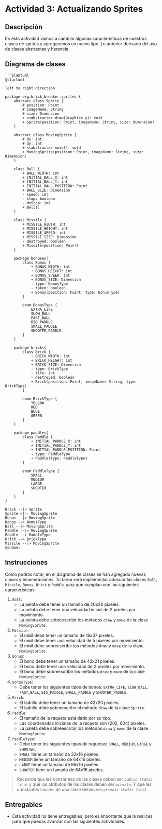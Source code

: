 # Actividad 3: Actualizando Sprites

## Descripción

En esta actividad vamos a cambiar algunas características de nuestras clases de sprites y agregaremos un nuevo tipo. Lo
anterior derivado del uso de clases abstractas y herencia.

## Diagrama de clases

```plantuml
```plantuml
@startuml

left to right direction

package org.brick_breaker.sprites {
    abstract class Sprite {
        # position: Point
        # imageName: String
        # size: Dimension
        + <<abstract>> draw(Graphics g): void
        + Sprite(position: Point, imageName: String, size: Dimension)
    }

    abstract class MovingSprite {
        # dx: int
        # dy: int
        + <<abstract>> move(): void
        + MovingSprite(position: Point, imageName: String, size: Dimension)
    }
    
    class Ball {
        + BALL_WIDTH: int
        + INITIAL_BALL_X: int
        + INITIAL_BALL_Y: int
        + INITIAL_BALL_POSITION: Point
        + BALL_SIZE: Dimension
        - speed: int
        - stop: boolean
        - dxStop: int
        + Ball()
    }
    
    class Missile {
        + MISSILE_WIDTH: int
        + MISSILE_HEIGHT: int
        + MISSILE_SPEED: int
        + MISSILE_SIZE: Dimension
        - destroyed: boolean
        + Missile(position: Point)
    }
    
    package bonuses{
        class Bonus {
            + BONUS_WIDTH: int
            + BONUS_HEIGHT: int
            + BONUS_SPEED: int
            + BONUS_SIZE: Dimension
            - type: BonusType
            - taken: boolean
            + Bonus(position: Point, type: BonusType)
        }
        
        enum BonusType {
            EXTRA_LIFE
            SLOW_BALL
            FAST_BALL
            BIG_PADDLE
            SMALL_PADDLE
            SHOOTER_PADDLE
        }
    }
    
    package bricks{
        class Brick {
            + BRICK_WIDTH: int
            + BRICK_HEIGHT: int
            + BRICK_SIZE: Dimension
            - type: BrickType
            - life: int
            - destroyed: boolean
            + Brick(position: Point, imageName: String, type: BrickType)
        }
        
        enum BrickType {
            YELLOW
            RED
            BLUE
            GREEN
        }
    }
    
    package paddles{
        class Paddle {
            + INITIAL_PADDLE_X: int
            + INITIAL_PADDLE_Y: int
            + INITIAL_PADDLE_POSITION: Point
            - type: PaddleType
            + Paddle(type: PaddleType)
        }
        
        enum PaddleType {
            SMALL
            MEDIUM
            LARGE
            SHOOTER
        }
    }
}

Brick --|> Sprite
Sprite <|-- MovingSprite
Bonus --|> MovingSprite
Bonus --> BonusType
Ball --|> MovingSprite
Paddle --|> MovingSprite
Paddle --> PaddleType
Brick --> BrickType
Missile --|> MovingSprite
@enduml
```

## Instrucciones

Como podrás notar, en el diagrama de clases se han agregado nuevas clases y enumeraciones. Tu tarea será implementar
adecuar las clases `Ball`, `Missile`, `Bonus`, `Brick` y `Paddle` para que cumplan con las siguientes características:

1. `Ball`:
    - La pelota debe tener un tamaño de 20x20 pixeles.
    - La pelota debe tener una velocidad inicial de 2 píxeles por movimiento.
    - La pelota debe sobreescribir los métodos `draw` y `move` de la clase `MovingSprite`.
2. `Missile`:
    - El misil debe tener un tamaño de 16x37 pixeles.
    - El misil debe tener una velocidad de 5 píxeles por movimiento.
    - El misil debe sobreescribir los métodos `draw` y `move` de la clase `MovingSprite`.
3. `Bonus`:
    - El bono debe tener un tamaño de 42x21 pixeles.
    - El bono debe tener una velocidad de 2 píxeles por movimiento.
    - El bono debe sobreescribir los métodos `draw` y `move` de la clase `MovingSprite`.
4. `BonusType`:
    - Debe tener los siguientes tipos de bonos: `EXTRA_LIFE`, `SLOW_BALL`, `FAST_BALL`, `BIG_PADDLE`, `SMALL_PADDLE` y
      `SHOOTER_PADDLE`.
5. `Brick`:
    - El ladrillo debe tener un tamaño de 42x20 pixeles.
    - El ladrillo debe sobreescribir el método `draw` de la clase `Sprite`.
6. `Paddle`:
    - El tamaño de la raqueta está dado por su tipo.
    - Las coordenadas iniciales de la raqueta son (202, 604) pixeles.
    - La paleta debe sobreescribir los métodos `draw` y `move` de la clase `MovingSprite`.
7. `PaddleType`:
    - Debe tener los siguientes tipos de raquetas: `SMALL`, `MEDIUM`, `LARGE` y `SHOOTER`.
    - `SMALL` tiene un tamaño de 32x16 pixeles.
    - `MEDIUM` tiene un tamaño de 64x16 pixeles.
    - `LARGE` tiene un tamaño de 96x16 pixeles.
    - `SHOOTER` tiene un tamaño de 64x16 pixeles.

> Recuerda que las constantes de las clases deben ser `public static final` y que los atributos de las clases deben ser
`private`. Y que las constantes locales de una clase deben ser `private static final`.

## Entregables

- Esta actividad no tiene entregables, pero es importante que la realices para que puedas avanzar con las siguientes
  actividades.